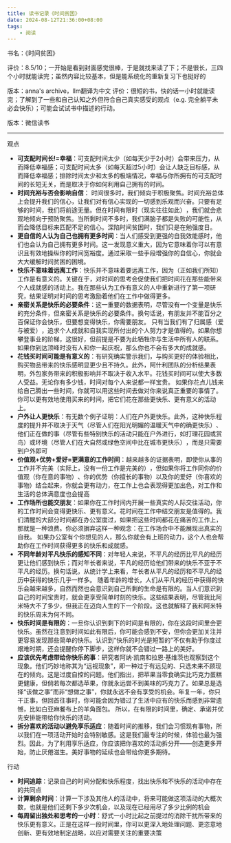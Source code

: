 ```yaml
---
title: 读书记录《时间贫困》
date: 2024-08-12T21:36:00+08:00
tags:
    - 阅读
---
```


书名：《时间贫困》

评价：8.5/10；一开始是看到封面感觉很棒，于是就找来读了下；不是很长，三四个小时就能读完；虽然内容比较基本，但是能系统化的重新复习下也挺好的

版本：anna's archive，llm翻译为中文
评价：很短的书，快的话一小时就能读完；了解到了一些和自己认知之外但符合自己真实感受的观点（e.g. 完全躺平未必会快乐）；可能会试试书中描述的行动。

版本：微信读书

---

观点
- **可支配时间长!=幸福**：可支配时间太少（如每天少于2小时）会带来压力，从而降低幸福感；可支配时间太多（如每天超过5小时）会让人缺乏目标感，从而降低幸福感；排除时间太少和太多的极端情况，幸福与你所拥有的可支配时间的长短无关，而是取决于你如何利用自己拥有的时间。
- **时间充裕与否会影响自信**： 时间很多时，我们倾向于积极聚焦。时间充裕总体上会提升我们的信心，让我们对有信心实现的一切感到乐观而兴奋。只要有足够的时间，我们将前途无量。但在时间有限时（现实往往如此）​，我们就会悲观地倾向于预防聚焦。当所剩时间不多时，我们满脑子都是失败的可能性，从而会降低目标来匹配不足的信心。深陷时间贫困时，我们只是在勉强度日。  
- **更自信的人认为自己也拥有更多时间**：当人们感受到更强的自我效能感时，他们也会认为自己拥有更多时间。这一发现意义重大，因为它意味着你可以有意识且有效地操纵你的时间宽裕度。通过采取一些手段增强你的自信心，你就会大大缓解时间贫困的困境。  
- **快乐不意味着远离工作**：快乐并不意味着要远离工作，因为（正如我们所知）工作是有意义的。关键在于，对时间的思考会促使我们把时间花在那些能带来个人成就感的活动上。我在那些认为工作有意义的人中重新进行了第一项研究，结果证明对时间的思考激励着他们在工作中做得更多。 
- **亲密关系是快乐的必要条件**：这一重要的数据表明，尽管没有一个变量是快乐的充分条件，但亲密关系是快乐的必要条件。换句话说，有朋友并不能百分之百保证你会快乐，但要想变得快乐，你需要朋友。 只有当我们有了归属感（爱与被爱）​，追求个人成就和自我实现所付出的个人努力才是值得的。如果你想攀登事业的阶梯，这很好，但前提是不要为此牺牲你与生活中所有人的联系。如果你到达顶峰时没有人和你一起庆祝，那么你也不会有多大的成就感。 
- **花钱买时间可能是有意义的**：有研究确实警示我们，与购买更好的体验相比，购买物品带来的快乐感明显更少且不持久。此外，阿什利团队的分析结果表明，外包家务带来的积极影响并不取决于收入水平。花钱买时间可以使大多数人受益。无论你有多少钱，时间对每个人来说都一样宝贵。 如果你花点儿钱来给自己腾出一些时间，你就可以用这些时间去做对你来说真正重要的事情了。你可以更有效地使用买来的时间，把它们花在那些更快乐、更有意义的活动上。  
- **户外让人更快乐**：有无数个例子证明：人们在户外更快乐。此外，这种快乐程度的提升并不取决于天气（尽管人们在阳光明媚的温暖天气中的确更快乐）​、他们正在做的事（尽管有些特别快乐的活动只能在户外进行，如打理花园或赏鸟）或环境（尽管人们在大自然或绿色空间中比在城市更快乐）​，而是只需要到户外即可
- **价值观+优势+爱好=更满意的工作时间**：越来越多的证据表明，即使你从事的工作并不完美（实际上，没有一份工作是完美的）​，但如果你将工作同你的价值观（你在意的事物）​、你的优势（你擅长的事物）以及你的爱好（你喜欢的事物）结合起来，你就会更有动力，在工作上也会表现得更加出色，对工作和生活的总体满意度也会提高  
- **工作场所也能交朋友**：如果你在工作时间内开展一些真实的人际交往活动，你的工作时间会变得更快乐、更有意义。花时间在工作中结交朋友是值得的。我们清醒的大部分时间都在办公室度过，如果把这些时间都花在痛苦的工作上，那就是一种浪费。你必须摒弃这样一种观念：在工作场合中不能展现出真实的自我。 如果办公室有个你想见的人，那么你就会有上班的动力，这个人也会帮助你在工作时间获得更多的快乐和成就感。 
- **不同年龄对平凡快乐的感知不同**：对年轻人来说，不平凡的经历比平凡的经历更让他们感到快乐；而对年长者来说，平凡的经历给他们带来的快乐不亚于不平凡的经历。换句话说，从统计学上来看，年长者从平凡的经历和不平凡的经历中获得的快乐几乎一样多。 随着年龄的增长，人们从平凡的经历中获得的快乐会越来越多，自然而然也会意识到自己所剩的生命是有限的。当人们意识到自己的时间宝贵时，就会更享受简单时刻的快乐。这些结果表明，尽管我比阿米特大不了多少，但我正在迈向人生的下一个阶段。这也就解释了我和阿米特的快乐周末为何不同。   
- **快乐时间是有限的**：一旦你认识到剩下的时间是有限的，你在这段时间里会更快乐。虽然在注意到时间如此有限后，你可能会感到不安，但你会更加关注并更容易发现那些简单的快乐。认识到“快乐的时光是短暂的”不仅有助于你度过艰难时期，还会提醒你停下脚步，这样你就不会错过一路上的美好。  
- **应该优先考虑带给你快乐的事**：研究者阿纳·凯南和拉恩·基维茨也观察到这个现象。他们巧妙地称其为“远视现象”​，即一种过于有远见的、只选未来不顾现在的倾向。这是过度自控的问题。他们指出，把苹果当零食确实比巧克力蛋糕更健康，但倘若每次都选苹果，你就永远尝不到美味的巧克力了。如果总是选择“该做之事”而非“想做之事”​，你就永远不会有享受的机会。年复一年，你只干正事，但回首往事时，你可能会因为错过了生活中应有的快乐而感到非常遗憾，比如白亚麻餐布上的羊角面包。  所以，在有限的时间里，确定、承诺并优先安排能带给你快乐的活动。
- **拆分喜欢的活动以避免享乐适应**：随着时间的推移，我们会习惯现有事物，所以我们在一项活动开始时会特别敏感。这是我们最专注的时候，体验也最为强烈。因此，为了利用享乐适应，你应该把你喜欢的活动拆分开——创造更多开始，防止厌倦滋生。美好事物的延续也会带给你更多期待。 

行动
- **时间追踪**：记录自己的时间分配和快乐程度，找出快乐和不快乐的活动中存在的共同点
- **计算剩余时间**：计算一下涉及其他人的活动中，将来可能做这项活动的大概次数，也就是他们还剩下多少次机会，以及现在已经用尽了多少比例的机会
- **每周留出独处和思考的一小时**：舒式一小时比起之前提过的消除干扰所带来的快乐更有意义。正是在这样一段时间里，你可以更深入地处理问题、更恣意地创新、更有效地制定战略，以应对需要关注的重要决策